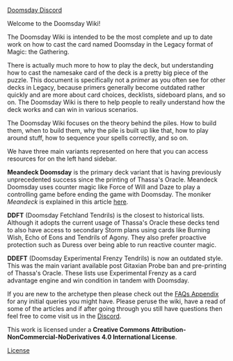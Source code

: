 [Doomsday Discord](https://discord.gg/vajvFXt)

Welcome to the Doomsday Wiki!

The Doomsday Wiki is intended to be the most complete and up to date work on how
to cast the card named Doomsday in the Legacy format of Magic: the Gathering.

There is actually much more to how to play the deck, but understanding how to
cast the namesake card of the deck is a pretty big piece of the puzzle. This
document is specifically not a *primer* as you often see for other decks in
Legacy, because primers generally become outdated rather quickly and are more
about card choices, decklists, sideboard plans, and so on. The Doomsday Wiki is
there to help people to really understand how the deck works and can win in
various scenarios.

The Doomsday Wiki focuses on the theory behind the piles. How to build them,
when to build them, why the pile is built up like that, how to play around
stuff, how to sequence your spells correctly, and so on.

We have three main variants represented on here that you can access resources
for on the left hand sidebar.

**Meandeck Doomsday** is the primary deck variant that is having previously
unprecedented success since the printing of Thassa's Oracle. Meandeck Doomsday
uses counter magic like Force of Will and Daze to play a controlling game before
ending the game with Doomsday. The moniker *Meandeck* is explained in this
article [here](/articles/2020/03/12/pretty-mean-deck/).

**DDFT** (Doomsday Fetchland Tendrils) is the closest to historical lists.
Although it adopts the current usage of Thassa's Oracle these decks tend to also
have access to secondary Storm plans using cards like Burning Wish, Echo of Eons
and Tendrils of Agony. They also prefer proactive protection such as Duress over
being able to run reactive counter magic.

**DDEFT** (Doomsday Experimental Frenzy Tendrils) is now an outdated style. This
was the main variant available post Gitaxian Probe ban and pre-printing of
Thassa's Oracle. These lists use Experimental Frenzy as a card advantage engine
and win condition in tandem with Doomsday.

If you are new to the archetype then please check out the [FAQs
Appendix](/appendices/faq/) for any initial queries you might have. Please
peruse the wiki, have a read of some of the articles and if after going through
you still have questions then feel free to come visit us in the
[Discord](https://discord.gg/vajvFXt).

This work is licensed under a **Creative Commons
Attribution-NonCommercial-NoDerivatives 4.0 International License**.

[License](http://creativecommons.org/licenses/by-nc-nd/4.0/)
